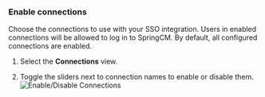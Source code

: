 ### Enable connections

Choose the connections to use with your SSO integration. Users in enabled connections will be allowed to log in to SpringCM. By default, all configured connections are enabled.

1. Select the **Connections** view.

2. Toggle the sliders next to connection names to enable or disable them.
![Enable/Disable Connections](https://auth0.com/docs/media/articles/dashboard/sso-integrations/settings-connections-springcm.png)